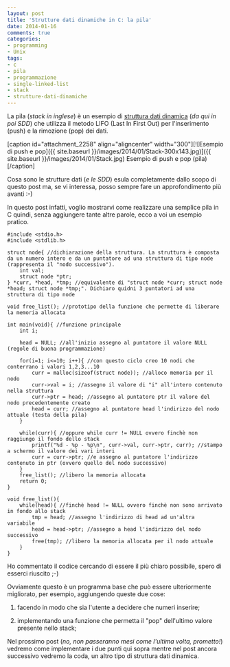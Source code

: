 ```yaml
---
layout: post
title: 'Strutture dati dinamiche in C: la pila'
date: 2014-01-16
comments: true
categories:
- programming
- Unix
tags:
- c
- pila
- programmazione
- single-linked-list
- stack
- strutture-dati-dinamiche
---
```


La pila (_stack in inglese_) è un esempio di [struttura dati dinamica](http://it.wikipedia.org/wiki/Struttura_dati#Strutture_dati_dinamiche) (_da qui in poi SDD_) che utilizza il metodo LIFO (Last In First Out) per l'inserimento (push) e la rimozione (pop) dei dati.

[caption id="attachment_2258" align="aligncenter" width="300"][![Esempio di push e pop]({{ site.baseurl }}/images/2014/01/Stack-300x143.jpg)]({{ site.baseurl }}/images/2014/01/Stack.jpg) Esempio di push e pop (pila)[/caption]

Cosa sono le strutture dati (_e le SDD_) esula completamente dallo scopo di questo post ma, se vi interessa, posso sempre fare un approfondimento più avanti :-)

In questo post infatti, voglio mostrarvi come realizzare una semplice pila in C quindi, senza aggiungere tante altre parole, ecco a voi un esempio pratico.

<!-- more -->

    
    #include <stdio.h>
    #include <stdlib.h>
    
    struct node{ //dichiarazione della struttura. La struttura è composta da un numero intero e da un puntatore ad una struttura di tipo node (rappresenta il "nodo successivo").
    	int val;
    	struct node *ptr;
    } *curr, *head, *tmp; //equivalente di "struct node *curr; struct node *head; struct node *tmp;". Dichiaro quidni 3 puntatori ad una struttura di tipo node
    
    void free_list(); //prototipo della funzione che permette di liberare la memoria allocata
    
    int main(void){ //funzione principale
    	int i;
    
        head = NULL; //all'inizio assegno al puntatore il valore NULL (regole di buona programmazione)
    
    	for(i=1; i<=10; i++){ //con questo ciclo creo 10 nodi che conterrano i valori 1,2,3...10
    		curr = malloc(sizeof(struct node)); //alloco memoria per il nodo
    		curr->val = i; //assegno il valore di "i" all'intero contenuto nella struttura
    		curr->ptr = head; //assegno al puntatore ptr il valore del nodo precedentemente creato
    		head = curr; //assegno al puntatore head l'indirizzo del nodo attuale (testa della pila)
    	}
    
    	while(curr){ //oppure while curr != NULL ovvero finchè non raggiungo il fondo dello stack
    		printf("%d - %p - %p\n", curr->val, curr->ptr, curr); //stampo a schermo il valore dei vari interi
    		curr = curr->ptr; //e assegno al puntatore l'indirizzo contenuto in ptr (ovvero quello del nodo successivo)
    	}
    	free_list(); //libero la memoria allocata
    	return 0;
    }
    
    void free_list(){
    	while(head){ //finchè head != NULL ovvero finchè non sono arrivato in fondo allo stack
    		tmp = head; //assegno l'indirizzo di head ad un'altra variabile
    		head = head->ptr; //assegno a head l'indirizzo del nodo successivo
    		free(tmp); //libero la memoria allocata per il nodo attuale
    	}
    }


Ho commentato il codice cercando di essere il più chiaro possibile, spero di esserci riuscito ;-)

Ovviamente questo è un programma base che può essere ulteriormente migliorato, per esempio, aggiungendo queste due cose:



	
  1. facendo in modo che sia l'utente a decidere che numeri inserire;

	
  2. implementando una funzione che permetta il "pop" dell'ultimo valore presente nello stack;


Nel prossimo post (_no, non passeranno mesi come l'ultima volta, prometto!_) vedremo come implementare i due punti qui sopra mentre nel post ancora successivo vedremo la coda, un altro tipo di struttura dati dinamica.
